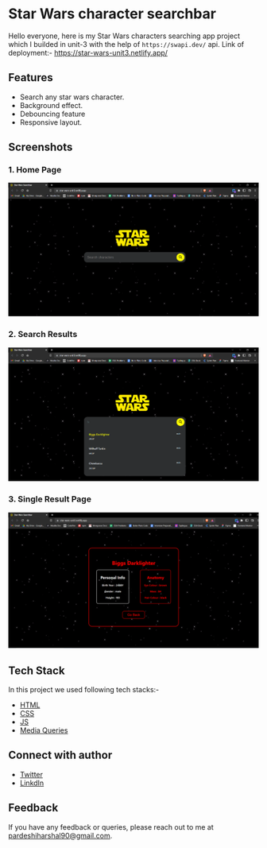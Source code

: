 # Star Wars character searchbar

Hello everyone, here is my Star Wars characters searching app project which I builded in unit-3 with the help of `https://swapi.dev/` api. Link of deployment:- https://star-wars-unit3.netlify.app/


## Features

- Search any star wars character.
- Background effect.
- Debouncing feature
- Responsive layout.


## Screenshots

### 1. Home Page
![Home Page](./assets/homePage.png)
### 2. Search Results
![Search Results](./assets/searchResults.png)
### 3. Single Result Page
![Single Result Page](./assets/resultView.png)


## Tech Stack

In this project we used following tech stacks:- 
- [HTML](https://developer.mozilla.org/en-US/docs/Web/HTML)
- [CSS](https://developer.mozilla.org/en-US/docs/Web/CSS)
- [JS](https://developer.mozilla.org/en-US/docs/Web/JavaScript)
- [Media Queries](https://developer.mozilla.org/en-US/docs/Web/CSS/Media_Queries/Using_media_queries)


## Connect with author

- [Twitter](https://twitter.com/harshal258)
- [LinkdIn](https://www.linkedin.com/in/harshalpardeshi/)


## Feedback

If you have any feedback or queries, please reach out to me at pardeshiharshal90@gmail.com.

